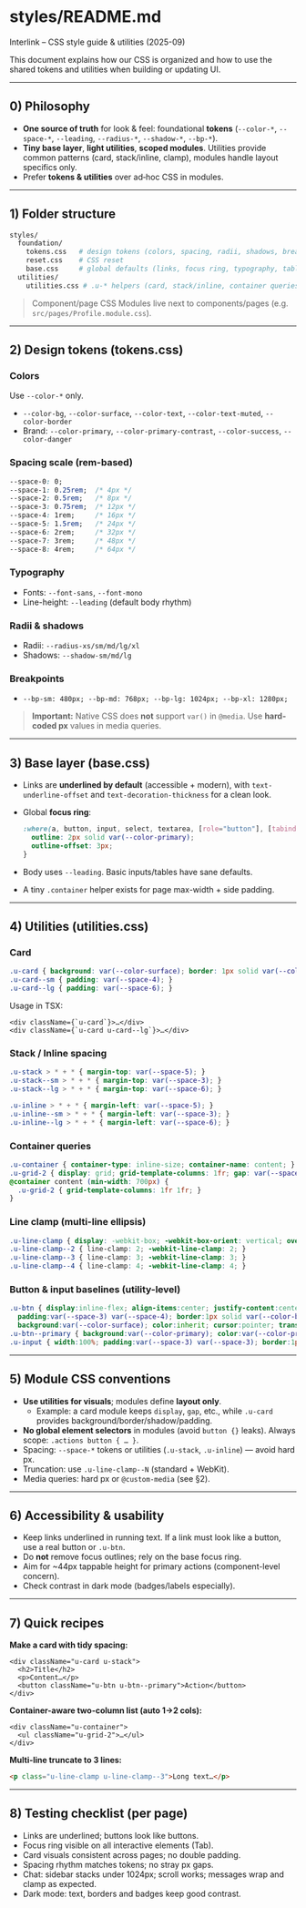 
# styles/README.md

Interlink – CSS style guide & utilities (2025-09)

This document explains how our CSS is organized and how to use the shared tokens and utilities when building or updating UI.

---

## 0) Philosophy

- **One source of truth** for look & feel: foundational **tokens** (`--color-*`, `--space-*`, `--leading`, `--radius-*`, `--shadow-*`, `--bp-*`).
- **Tiny base layer**, **light utilities**, **scoped modules**. Utilities provide common patterns (card, stack/inline, clamp), modules handle layout specifics only.
- Prefer **tokens & utilities** over ad‑hoc CSS in modules.

---

## 1) Folder structure

```bash
styles/
  foundation/
    tokens.css   # design tokens (colors, spacing, radii, shadows, breakpoints)
    reset.css    # CSS reset
    base.css     # global defaults (links, focus ring, typography, tables, container helper)
  utilities/
    utilities.css # .u-* helpers (card, stack/inline, container queries, line-clamp, buttons, inputs, etc.)
```

> Component/page CSS Modules live next to components/pages (e.g. `src/pages/Profile.module.css`).

---

## 2) Design tokens (tokens.css)

### Colors

Use `--color-*` only.

- `--color-bg`, `--color-surface`, `--color-text`, `--color-text-muted`, `--color-border`
- Brand: `--color-primary`, `--color-primary-contrast`, `--color-success`, `--color-danger`

### Spacing scale (rem-based)

```css
--space-0: 0;
--space-1: 0.25rem;  /* 4px */
--space-2: 0.5rem;   /* 8px */
--space-3: 0.75rem;  /* 12px */
--space-4: 1rem;     /* 16px */
--space-5: 1.5rem;   /* 24px */
--space-6: 2rem;     /* 32px */
--space-7: 3rem;     /* 48px */
--space-8: 4rem;     /* 64px */
```

### Typography

- Fonts: `--font-sans`, `--font-mono`
- Line-height: `--leading` (default body rhythm)

### Radii & shadows

- Radii: `--radius-xs/sm/md/lg/xl`
- Shadows: `--shadow-sm/md/lg`

### Breakpoints

- `--bp-sm: 480px; --bp-md: 768px; --bp-lg: 1024px; --bp-xl: 1280px;`

> **Important:** Native CSS does **not** support `var()` in `@media`. Use **hard-coded px** values in media queries.

---

## 3) Base layer (base.css)

- Links are **underlined by default** (accessible + modern), with `text-underline-offset` and `text-decoration-thickness` for a clean look.
- Global **focus ring**:

  ```css
  :where(a, button, input, select, textarea, [role="button"], [tabindex]:not([tabindex="-1"])):focus-visible {
    outline: 2px solid var(--color-primary);
    outline-offset: 3px;
  }
  ```

- Body uses `--leading`. Basic inputs/tables have sane defaults.
- A tiny `.container` helper exists for page max-width + side padding.

---

## 4) Utilities (utilities.css)

### Card

```css
.u-card { background: var(--color-surface); border: 1px solid var(--color-border); border-radius: var(--radius-lg); box-shadow: var(--shadow-sm); padding: var(--space-5); }
.u-card--sm { padding: var(--space-4); }
.u-card--lg { padding: var(--space-6); }
```

Usage in TSX:

```tsx
<div className={`u-card`}>…</div>
<div className={`u-card u-card--lg`}>…</div>
```

### Stack / Inline spacing

```css
.u-stack > * + * { margin-top: var(--space-5); }
.u-stack--sm > * + * { margin-top: var(--space-3); }
.u-stack--lg > * + * { margin-top: var(--space-6); }

.u-inline > * + * { margin-left: var(--space-5); }
.u-inline--sm > * + * { margin-left: var(--space-3); }
.u-inline--lg > * + * { margin-left: var(--space-6); }
```

### Container queries

```css
.u-container { container-type: inline-size; container-name: content; }
.u-grid-2 { display: grid; grid-template-columns: 1fr; gap: var(--space-5); }
@container content (min-width: 700px) {
  .u-grid-2 { grid-template-columns: 1fr 1fr; }
}
```

### Line clamp (multi-line ellipsis)

```css
.u-line-clamp { display: -webkit-box; -webkit-box-orient: vertical; overflow: hidden; }
.u-line-clamp--2 { line-clamp: 2; -webkit-line-clamp: 2; }
.u-line-clamp--3 { line-clamp: 3; -webkit-line-clamp: 3; }
.u-line-clamp--4 { line-clamp: 4; -webkit-line-clamp: 4; }
```

### Button & input baselines (utility-level)

```css
.u-btn { display:inline-flex; align-items:center; justify-content:center; gap:var(--space-3);
  padding:var(--space-3) var(--space-4); border:1px solid var(--color-border); border-radius:var(--radius-md);
  background:var(--color-surface); color:inherit; cursor:pointer; transition: box-shadow 120ms ease, transform 120ms ease, border-color 120ms ease; }
.u-btn--primary { background:var(--color-primary); color:var(--color-primary-contrast); border-color:transparent; }
.u-input { width:100%; padding:var(--space-3) var(--space-3); border:1px solid var(--color-border); border-radius:var(--radius-md); background:var(--color-surface); color:inherit; }
```

---

## 5) Module CSS conventions

- **Use utilities for visuals**; modules define **layout only**.
  - Example: a card module keeps `display`, `gap`, etc., while `.u-card` provides background/border/shadow/padding.
- **No global element selectors** in modules (avoid `button {}` leaks). Always scope: `.actions button { … }`.
- Spacing: `--space-*` tokens or utilities (`.u-stack`, `.u-inline`) — avoid hard px.
- Truncation: use `.u-line-clamp--N` (standard + WebKit).
- Media queries: hard px or `@custom-media` (see §2).

---

## 6) Accessibility & usability

- Keep links underlined in running text. If a link must look like a button, use a real button or `.u-btn`.
- Do **not** remove focus outlines; rely on the base focus ring.
- Aim for ~44px tappable height for primary actions (component-level concern).
- Check contrast in dark mode (badges/labels especially).

---

## 7) Quick recipes

**Make a card with tidy spacing:**

```tsx
<div className="u-card u-stack">
  <h2>Title</h2>
  <p>Content…</p>
  <button className="u-btn u-btn--primary">Action</button>
</div>
```

**Container-aware two-column list (auto 1→2 cols):**

```tsx
<div className="u-container">
  <ul className="u-grid-2">…</ul>
</div>
```

**Multi-line truncate to 3 lines:**

```html
<p class="u-line-clamp u-line-clamp--3">Long text…</p>
```

---

## 8) Testing checklist (per page)

- Links are underlined; buttons look like buttons.  
- Focus ring visible on all interactive elements (Tab).  
- Card visuals consistent across pages; no double padding.  
- Spacing rhythm matches tokens; no stray px gaps.  
- Chat: sidebar stacks under 1024px; scroll works; messages wrap and clamp as expected.  
- Dark mode: text, borders and badges keep good contrast.
